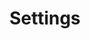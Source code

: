 ---
title: "Settings"
type: "manual"
menu:
    manual:
        parent: "Reference"
        weight: 100
---